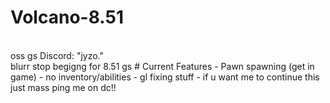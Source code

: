 # Volcano-8.51
</br>
oss gs Discord: "jyzo."
</br>
blurr stop begigng for 8.51 gs 
# Current Features
- Pawn spawning (get in game)
- no inventory/abilities
- gl fixing stuff
- if u want me to continue this just mass ping me on dc!!
